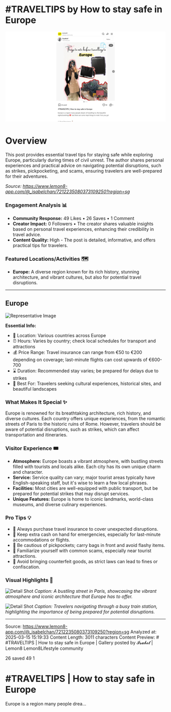 # #TRAVELTIPS by How to stay safe in Europe

![Screenshot](../metadata/7889a39c54d6512d.png)

# Overview
This post provides essential travel tips for staying safe while exploring Europe, particularly during times of civil unrest. The author shares personal experiences and practical advice on navigating potential disruptions, such as strikes, pickpocketing, and scams, ensuring travelers are well-prepared for their adventures.

_Source: https://www.lemon8-app.com/@_isabelchan/7212235080373109250?region=sg_

### Engagement Analysis 📊
- **Community Response:** 49 Likes • 26 Saves • 1 Comment
- **Creator Impact:** 0 Followers • The creator shares valuable insights based on personal travel experiences, enhancing their credibility in travel advice.
- **Content Quality:** High - The post is detailed, informative, and offers practical tips for travelers.

### Featured Locations/Activities 🗺
- **Europe:** A diverse region known for its rich history, stunning architecture, and vibrant cultures, but also for potential travel disruptions.

---

## Europe
![Representative Image](https://tiktokcdn.com/image_url)

**Essential Info:**
- 📍 Location: Various countries across Europe
- ⏰ Hours: Varies by country; check local schedules for transport and attractions
- 💰 Price Range: Travel insurance can range from €50 to €200 depending on coverage; last-minute flights can cost upwards of €600-700
- ⌛ Duration: Recommended stay varies; be prepared for delays due to strikes
- 🎯 Best For: Travelers seeking cultural experiences, historical sites, and beautiful landscapes

### What Makes It Special ✨
Europe is renowned for its breathtaking architecture, rich history, and diverse cultures. Each country offers unique experiences, from the romantic streets of Paris to the historic ruins of Rome. However, travelers should be aware of potential disruptions, such as strikes, which can affect transportation and itineraries.

### Visitor Experience 🎟
- **Atmosphere:** Europe boasts a vibrant atmosphere, with bustling streets filled with tourists and locals alike. Each city has its own unique charm and character.
- **Service:** Service quality can vary; major tourist areas typically have English-speaking staff, but it's wise to learn a few local phrases.
- **Facilities:** Most cities are well-equipped with public transport, but be prepared for potential strikes that may disrupt services.
- **Unique Features:** Europe is home to iconic landmarks, world-class museums, and diverse culinary experiences.

### Pro Tips 💡
- 🎯 Always purchase travel insurance to cover unexpected disruptions.
- 🎯 Keep extra cash on hand for emergencies, especially for last-minute accommodations or flights.
- 🎯 Be cautious of pickpockets; carry bags in front and avoid flashy items.
- 🎯 Familiarize yourself with common scams, especially near tourist attractions.
- 🎯 Avoid bringing counterfeit goods, as strict laws can lead to fines or confiscation.

### Visual Highlights 📸
![Detail Shot](https://tiktokcdn.com/image_url)
*Caption: A bustling street in Paris, showcasing the vibrant atmosphere and iconic architecture that Europe has to offer.*

![Detail Shot](https://tiktokcdn.com/image_url)
*Caption: Travelers navigating through a busy train station, highlighting the importance of being prepared for potential disruptions.*

---
Source: https://www.lemon8-app.com/@_isabelchan/7212235080373109250?region=sg
Analyzed at: 2025-03-15 15:19:33
Content Length: 3011 characters
Content Preview: # #TRAVELTIPS | How to stay safe in Europe | Gallery posted by 𝓘𝓼𝓪𝓫𝓮𝓵 | Lemon8
Lemon8Lifestyle community



26 saved
49
1
# #TRAVELTIPS | How to stay safe in Europe
Europe is a region many people drea...
